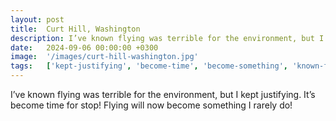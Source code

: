 ```yaml
---
layout: post
title:  Curt Hill, Washington
description: I’ve known flying was terrible for the environment, but I kept justifying. It’s become time for stop! Flying will now become something I rarely do!...
date:   2024-09-06 00:00:00 +0300
image:  '/images/curt-hill-washington.jpg'
tags:   ['kept-justifying', 'become-time', 'become-something', 'known-flying', 'flying', '', '', 'terrible']
---
```

I’ve known flying was terrible for the environment, but I kept justifying. It’s become time for stop! Flying will now become something I rarely do!

